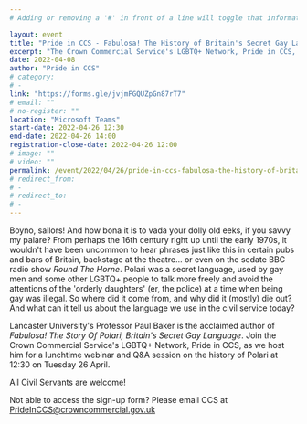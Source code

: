 ```yaml
---
# Adding or removing a '#' in front of a line will toggle that information off and on from being processed. 

layout: event
title: "Pride in CCS - Fabulosa! The History of Britain's Secret Gay Language"
excerpt: "The Crown Commercial Service's LGBTQ+ Network, Pride in CCS, is hosting a webinar with Lancaster University's Professor Paul Baker, the author of Fabulosa! The Story Of Polari, Britain's Secret Gay Language."
date: 2022-04-08
author: "Pride in CCS"
# category: 
# - 
link: "https://forms.gle/jvjmFGQUZpGn87rT7"
# email: ""
# no-register: ""
location: "Microsoft Teams"
start-date: 2022-04-26 12:30
end-date: 2022-04-26 14:00
registration-close-date: 2022-04-26 12:00
# image: ""
# video: ""
permalink: /event/2022/04/26/pride-in-ccs-fabulosa-the-history-of-britain-s-secret-gay-language
# redirect_from: 
# - 
# redirect_to: 
# - 
---
```


Boyno, sailors! And how bona it is to vada your dolly old eeks, if you savvy my palare? From perhaps the 16th century right up until the early 1970s, it wouldn't have been uncommon to hear phrases just like this in certain pubs and bars of Britain, backstage at the theatre... or even on the sedate BBC radio show <i>Round The Horne</i>. Polari was a secret language, used by gay men and some other LGBTQ+ people to talk more freely and avoid the attentions of the 'orderly daughters' (er, the police) at a time when being gay was illegal. So where did it come from, and why did it (mostly) die out? And what can it tell us about the language we use in the civil service today?

Lancaster University's Professor Paul Baker is the acclaimed author of <i>Fabulosa! The Story Of Polari, Britain's Secret Gay Language</i>. Join the Crown Commercial Service's LGBTQ+ Network, Pride in CCS, as we host him for a lunchtime webinar and Q&A session on the history of Polari at 12:30 on Tuesday 26 April.

All Civil Servants are welcome!

Not able to access the sign-up form? Please email CCS at PrideInCCS@crowncommercial.gov.uk